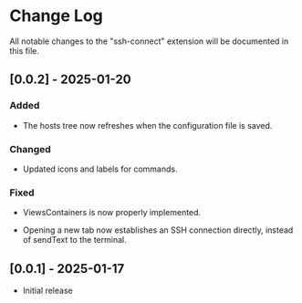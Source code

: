 # Change Log

All notable changes to the "ssh-connect" extension will be documented in this file.


## [0.0.2] - 2025-01-20

### Added
- The hosts tree now refreshes when the configuration file is saved.

### Changed

- Updated icons and labels for commands.

### Fixed

- ViewsContainers is now properly implemented.

- Opening a new tab now establishes an SSH connection directly, instead of sendText to the terminal.


## [0.0.1] - 2025-01-17

- Initial release
